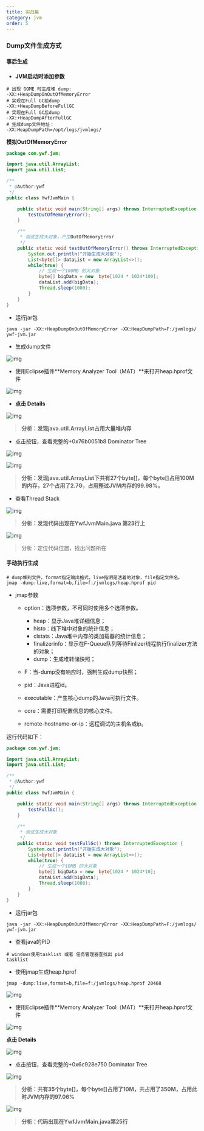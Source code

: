 ```yaml
---
title: 实战篇
category: jvm
order: 5
---
```


### Dump文件生成方式

#### 事后生成

- **JVM启动时添加参数**

```properties
# 出现 OOME 时生成堆 dump: 
-XX:+HeapDumpOnOutOfMemoryError
# 实现在Full GC前dump
-XX:+HeapDumpBeforeFullGC
# 实现在Full GC后dump
-XX:+HeapDumpAfterFullGC
# 生成dump文件地址：
-XX:HeapDumpPath=/opt/logs/jvmlogs/
```



**模拟OutOfMemoryError**

```java
package com.ywf.jvm;

import java.util.ArrayList;
import java.util.List;

/**
 * @Author:ywf
 */
public class YwfJvmMain {

    public static void main(String[] args) throws InterruptedException {
        testOutOfMemoryError();
    }

    /**
     * 测试生成大对象，产生OutOfMemoryError
     */
    public static void testOutOfMemoryError() throws InterruptedException {
        System.out.println("开始生成大对象");
        List<byte[]> dataList = new ArrayList<>();
        while(true) {
            // 生成一个100MB 的大对象
            byte[] bigData = new  byte[1024 * 1024*100];
            dataList.add(bigData);
            Thread.sleep(1000);
        }
    }
}
```



- 运行jar包

```shell
java -jar -XX:+HeapDumpOnOutOfMemoryError -XX:HeapDumpPath=F:/jvmlogs/ ywf-jvm.jar
```

- 生成dump文件

![img](../../images/jvm/jvm30.png)



- 使用Eclipse插件**Memory Analyzer Tool（MAT）**来打开heap.hprof文件

![img](../../images/jvm/jvm31.png)



- **点击 Details**



![img](../../images/jvm/jvm32.png)

> **分析：发现java.util.ArrayList占用大量堆内存**



- 点击按钮，查看完整的+0x76b0051b8  Dominator Tree

![img](../../images/jvm/jvm33.png)



![img](../../images/jvm/jvm34.png)

> **分析：发现java.util.ArrayList下共有27个byte[]，每个byte[]占用100M的内存，27个占用了2.7G，占用整过JVM内存的99.98%。**



- 查看Thread Stack

![img](../../images/jvm/jvm35.png)

> **分析：发现代码出现在YwfJvmMain.java 第23行上**

![img](../../images/jvm/jvm36.png)

> 分析：定位代码位置，找出问题所在



#### 手动执行生成

```shell
# dump堆到文件，format指定输出格式，live指明是活着的对象，file指定文件名。
jmap -dump:live,format=b,file=f:/jvmlogs/heap.hprof pid
```

- jmap参数

  - option：选项参数，不可同时使用多个选项参数。
    - heap：显示Java堆详细信息；
    - histo：线下堆中对象的统计信息；
    - clstats：Java堆中内存的类加载器的统计信息；
    - finalizerinfo：显示在F-Queue队列等待Finlizer线程执行finalizer方法的对象；
    - dump：生成堆转储快照；

  - F：当-dump没有响应时，强制生成dump快照；
  - pid：Java进程id。
  - executable：产生核心dump的Java可执行文件。
  - core：需要打印配置信息的核心文件。
  - remote-hostname-or-ip：远程调试的主机名或ip。



运行代码如下：

```java
package com.ywf.jvm;

import java.util.ArrayList;
import java.util.List;

/**
 * @Author:ywf
 */
public class YwfJvmMain {

    public static void main(String[] args) throws InterruptedException {
        testFullGc();
    }
    
    /**
     * 测试生成大对象
     */
    public static void testFullGc() throws InterruptedException {
        System.out.println("开始生成大对象");
        List<byte[]> dataList = new ArrayList<>();
        while(true) {
            // 生成一个10MB 的大对象
            byte[] bigData = new  byte[1024 * 1024*10];
            dataList.add(bigData);
            Thread.sleep(1000);
        }
    }
}
```

- 运行jar包

```shell
java -jar -XX:+HeapDumpOnOutOfMemoryError -XX:HeapDumpPath=F:/jvmlogs/ ywf-jvm.jar
```

- 查看java的PID

```shell
# windows使用tasklist 或者 任务管理器查找出 pid
tasklist
```

- 使用jmap生成heap.hprof

```shell
jmap -dump:live,format=b,file=f:/jvmlogs/heap.hprof 20468
```

![img](../../images/jvm/jvm37.png)

- 使用Eclipse插件**Memory Analyzer Tool（MAT）**来打开heap.hprof文件

![img](../../images/jvm/jvm38.png)

**点击 Details**

![img](../../images/jvm/jvm39.png)

- 点击按钮，查看完整的+0x6c928e750 Dominator Tree

![img](../../images/jvm/jvm40.png)

> **分析：共有35个byte[]，每个byte[]占用了10M，共占用了350M，占用此时JVM内存的97.06%**



![img](../../images/jvm/jvm41.png)

> **分析：代码出现在YwfJvmMain.java第25行**



